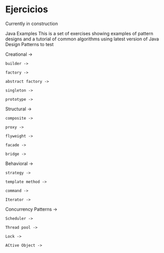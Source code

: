 # Ejercicios

Currently in construction

Java Examples
This is a set of exercises showing examples of pattern designs and a tutorial of common algorithms using latest version of Java
Design Patterns to test

Creational ->

    builder ->

    factory ->
        
    abstract factory ->

    singleton ->

    prototype ->


Structural ->

    composite ->

    proxy ->

    flyweight ->

    facade ->

    bridge ->

Behavioral ->
    
    strategy ->

    template method ->

    command ->

    Iterator ->

Concurrency Patterns ->

    Scheduler ->
    
    Thread pool ->
    
    Lock ->

    ACtive Object ->